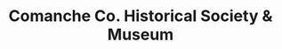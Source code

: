 ---
layout: repo
title: "Comanche Co. Historical Society & Museum"
id: 17040
permalink: repos/17040/
---